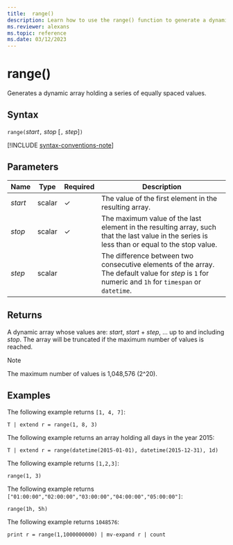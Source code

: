 ```yaml
---
title:  range()
description: Learn how to use the range() function to generate a dynamic array holding a series of equally spaced values.
ms.reviewer: alexans
ms.topic: reference
ms.date: 03/12/2023
---
```

# range()

Generates a dynamic array holding a series of equally spaced values.

## Syntax

`range(`*start*`,` *stop* [`,` *step*]`)`

[!INCLUDE [syntax-conventions-note](../../includes/syntax-conventions-note.md)]

## Parameters

|Name|Type|Required|Description|
|--|--|--|--|
|*start*|scalar|&check;| The value of the first element in the resulting array. |
|*stop*|scalar|&check;| The maximum value of the last element in the resulting array, such that the last value in the series is less than or equal to the stop value. |
|*step*|scalar||The difference between two consecutive elements of the array. The default value for *step* is `1` for numeric and `1h` for `timespan` or `datetime`.|

## Returns

A dynamic array whose values are: *start*, *start* + *step*, ... up to and including *stop*.  The array will be truncated if the maximum number of values is reached.  

> [!NOTE]
> The maximum number of values is 1,048,576 (2^20).

## Examples

The following example returns `[1, 4, 7]`:

```kusto
T | extend r = range(1, 8, 3)
```

The following example returns an array holding all days
in the year 2015:

```kusto
T | extend r = range(datetime(2015-01-01), datetime(2015-12-31), 1d)
```

The following example returns `[1,2,3]`:

```kusto
range(1, 3)
```

The following example returns `["01:00:00","02:00:00","03:00:00","04:00:00","05:00:00"]`:

```kusto
range(1h, 5h)
```

The following example returns `1048576`:

```kusto
print r = range(1,1000000000) | mv-expand r | count
```
